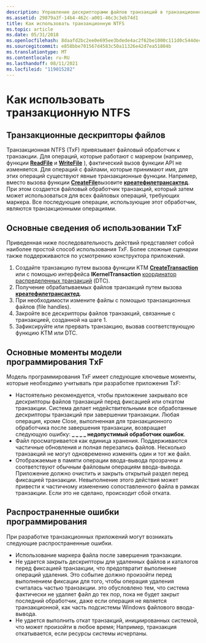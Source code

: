 ```yaml
---
description: Управление дескрипторами файлов транзакций в транзакционной NTFS.
ms.assetid: 29879a3f-14b4-462c-a001-46c3c3eb74d1
title: Как использовать транзакционную NTFS
ms.topic: article
ms.date: 05/31/2018
ms.openlocfilehash: 8daafd2bc2ee0e695ee3bdede4ac2f62be1000c111d0c544dec877c357f42629
ms.sourcegitcommit: e858bbe701567d4583c50a11326e42d7ea51804b
ms.translationtype: MT
ms.contentlocale: ru-RU
ms.lasthandoff: 08/11/2021
ms.locfileid: "119015282"
---
```

# <a name="how-to-use-transactional-ntfs"></a>Как использовать транзакционную NTFS

## <a name="transacted-file-handles"></a>Транзакционные дескрипторы файлов

Транзакционная NTFS (TxF) привязывает файловый обработчик к транзакции. Для операций, которые работают с маркером (например, функции [**ReadFile**](/windows/desktop/api/FileAPI/nf-fileapi-readfile) и [**WriteFile**](/windows/desktop/api/FileAPI/nf-fileapi-writefile) ), фактический вызов функции API не изменяется. Для операций с файлами, которые принимают имя, для этих операций существуют явные транзакционные функции. Например, вместо вызова функции [**CreateFile**](/windows/desktop/api/FileAPI/nf-fileapi-createfilea)вызовите [**креатефилетрансактед**](/windows/desktop/api/WinBase/nf-winbase-createfiletransacteda). При этом создается файловый обработчик транзакций, который затем может использоваться для всех файловых операций, требующих маркера. Все последующие операции, использующие этот обработчик, являются транзакционными операциями.

## <a name="basic-txf-usage"></a>Основные сведения об использовании TxF

Приведенная ниже последовательность действий представляет собой наиболее простой способ использования TxF. Более сложные сценарии также поддерживаются по усмотрению конструктора приложений.

1.  Создайте транзакцию путем вызова функции KTM [**CreateTransaction**](/windows/desktop/api/ktmw32/nf-ktmw32-createtransaction) или с помощью интерфейса **IKernelTransaction** [координатор распределенных транзакций](/previous-versions/windows/desktop/mscs/distributed-transaction-coordinator) (DTC).
2.  Получение обрабатываемых файлов транзакций путем вызова [**креатефилетрансактед**](/windows/desktop/api/WinBase/nf-winbase-createfiletransacteda).
3.  При необходимости измените файлы с помощью транзакционных файлов (file handles).
4.  Закройте все дескрипторы файлов транзакций, связанные с транзакцией, созданной на шаге 1.
5.  Зафиксируйте или прервать транзакцию, вызвав соответствующую функцию KTM или DTC.

## <a name="key-points-of-the-txf-programming-model"></a>Основные моменты модели программирования TxF

Модель программирования TxF имеет следующие ключевые моменты, которые необходимо учитывать при разработке приложения TxF:

-   Настоятельно рекомендуется, чтобы приложение закрывало все дескрипторы файлов транзакций перед фиксацией или откатом транзакции. Система делает недействительными все обработанные дескрипторы транзакций при завершении транзакции. Любая операция, кроме Close, выполненная для транзакционного обработчика после завершения транзакции, возвращает следующую ошибку: **\_ \_ \_ \_ недопустимый обработчик ошибок**.
-   Файл просматривается как единица хранения. Поддерживаются частичные обновления и полная перезапись файлов. Несколько транзакций не могут одновременно изменять один и тот же файл.
-   Отображаемые в памяти операции ввода-вывода прозрачны и соответствуют обычным файловым операциям ввода-вывода. Приложение должно очистить и закрыть открытый раздел перед фиксацией транзакции. Невыполнение этого действия может привести к частичному изменению сопоставленного файла в рамках транзакции. Если это не сделано, происходит сбой отката.

## <a name="common-programming-errors"></a>Распространенные ошибки программирования

При разработке транзакционных приложений могут возникать следующие распространенные ошибки.

-   Использование маркера файла после завершения транзакции.
-   Не удается закрыть дескрипторы для удаленных файлов и каталогов перед фиксацией транзакции, что предотвратит выполнение операций удаления. Это событие должно произойти перед выполнением фиксации для того, чтобы операция удаления считалась частью транзакции. это обусловлено тем, что система фактически не удаляет файл до тех пор, пока не будет закрыт последний обработчик, даже если операция не является транзакционной, как часть подсистемы Windows файлового ввода-вывода.
-   Не удается выполнить откат транзакций, инициированных системой, что может произойти в любое время; Например, транзакция откатывается, если ресурсы системы исчерпаны.

 

 
